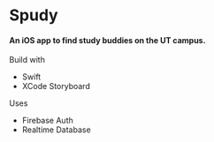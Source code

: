 # Spudy

#### An iOS app to find study buddies on the UT campus. 

Build with
- Swift
- XCode Storyboard

Uses
- Firebase Auth
- Realtime Database

